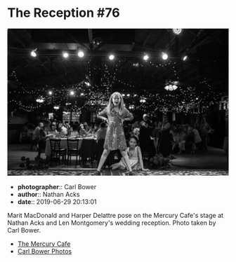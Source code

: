 # The Reception #76

![Marit MacDonald and Harper Delattre pose on the Mercury Cafe's stage](assets/2019-06-29-set-3-the-reception-76.webp)

* **photographer**:: Carl Bower  
* **author**:: Nathan Acks  
* **date**:: 2019-06-29 20:13:01

Marit MacDonald and Harper Delattre pose on the Mercury Cafe's stage at Nathan Acks and Len Montgomery's wedding reception. Photo taken by Carl Bower.

* [The Mercury Cafe](http://mercurycafe.com)
* [Carl Bower Photos](https://carlbowerphotos.com)
